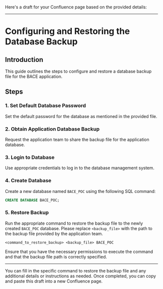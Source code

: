 Here's a draft for your Confluence page based on the provided details:

---

# Configuring and Restoring the Database Backup

## Introduction
This guide outlines the steps to configure and restore a database backup file for the BACE application.

## Steps

### 1. Set Default Database Password
Set the default password for the database as mentioned in the provided file.

### 2. Obtain Application Database Backup
Request the application team to share the backup file for the application database.

### 3. Login to Database
Use appropriate credentials to log in to the database management system.

### 4. Create Database
Create a new database named `BACE_POC` using the following SQL command:
```sql
CREATE DATABASE BACE_POC;
```

### 5. Restore Backup
Run the appropriate command to restore the backup file to the newly created `BACE_POC` database. 
Please replace `<backup_file>` with the path to the backup file provided by the application team.
```
<command_to_restore_backup> <backup_file> BACE_POC
```

Ensure that you have the necessary permissions to execute the command and that the backup file path is correctly specified.

---

You can fill in the specific command to restore the backup file and any additional details or instructions as needed. Once completed, you can copy and paste this draft into a new Confluence page.
